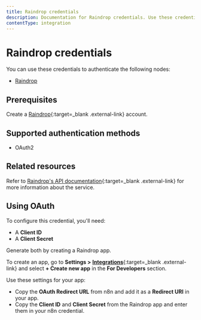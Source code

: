 ```yaml
---
title: Raindrop credentials
description: Documentation for Raindrop credentials. Use these credentials to authenticate Raindrop in n8n, a workflow automation platform.
contentType: integration
---
```


# Raindrop credentials

You can use these credentials to authenticate the following nodes:

- [Raindrop](/integrations/builtin/app-nodes/n8n-nodes-base.raindrop/)

## Prerequisites

Create a [Raindrop](https://raindrop.io/){:target=_blank .external-link} account.

## Supported authentication methods

- OAuth2

## Related resources

Refer to [Raindrop's API documentation](https://developer.raindrop.io/){:target=_blank .external-link} for more information about the service.

## Using OAuth

To configure this credential, you'll need:

- A **Client ID**
- A **Client Secret**

Generate both by creating a Raindrop app.

To create an app, go to **Settings >** [**Integrations**](https://app.raindrop.io/settings/integrations){:target=_blank .external-link} and select **+ Create new app** in the **For Developers** section.

Use these settings for your app:

- Copy the **OAuth Redirect URL** from n8n and add it as a **Redirect URI** in your app.
- Copy the **Client ID** and **Client Secret** from the Raindrop app and enter them in your n8n credential.

